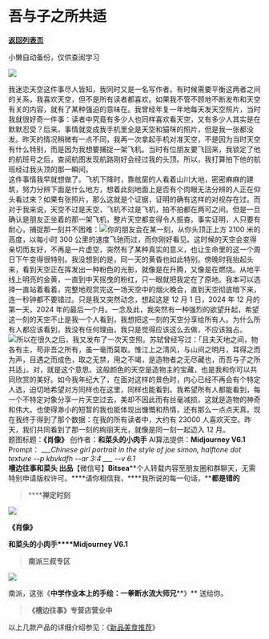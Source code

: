 # 吾与子之所共适

[**返回列表页**](/gzh/槽边往事)

小懒自动备份，仅供查阅学习

![](https://mmbiz.qpic.cn/mmbiz_jpg/Ia6gU9JNtko4NicxtB6UaNNC2w3kOTayXNXSDC26beDM6FAPLFhQYcNoGpytzzBDp3kDuyWcTFic52Zh3ueFwf2w/640?wx_fmt=jpeg&from;=appmsg)

我迷恋天空这件事尽人皆知，我同时又是一名写作者。有时候需要平衡这两者之间的关系，我喜欢天空，但不是所有读者都喜欢。如果我不管不顾地不断发布和天空有关的内容，就有了某种强迫的意味在。我曾经年复一年地每天发天空照片，当时我就很好奇一件事：读者中究竟有多少人也同样喜欢看天空，又有多少人其实是在默默忍受？后来，事情就变成我手机里全是天空和猫咪的照片，但是我一张都没发。昨天的情况稍微有一点不同，我再一次拿起手机对准天空，不是因为当时天空有什么特别，而是因为我想要捕捉一架飞机。当时有位朋友要飞回来，我锁定了他的航班号之后，查阅航图发现航路刚好会经过我的头顶。所以，我打算拍下他的航班经过我头顶的那一瞬间。  
这件事情我早就想做了。飞机下降时，靠舷窗的人看着山川大地，密密麻麻的建筑，努力分辨下面是什么地方，想着此刻地面上是否有个肉眼无法分辨的人正在仰头看过来？如果有张照片，那么这就是个证据，证明的确有这样的对视存在过。而对于我来说，天空不过是天空，飞机不过是飞机，拍不拍都在两可之间。但是一旦确认是朋友正坐着的那一架飞机，整片天空都变得令人振奋。事实证明，人只要有耐心，捕捉那一刻并不困难：![](https://mmbiz.qpic.cn/mmbiz_jpg/Ia6gU9JNtko4NicxtB6UaNNC2w3kOTayXvibXsgauaZc985a2nh9VmY1NsYoLNMhZHyfrII2kO4Pt6oxS2PWTKnw/640?wx_fmt=jpeg&from;=appmsg)你的朋友会在某一刻，从你头顶正上方
2100 米的高度，以每小时 300
公里的速度飞驰而过，而你刚好看见。这时候的天空会变得亲切而友好，不再是一片虚空，突然有了某种真实的意义，也让生命里的这一个周日下午变得很特别。我没想到的是，同一天的黄昏也如此特别。傍晚时我抬起头来，看到天空正在挥发出一种粉色的光影，就像是在升腾，又像是在燃烧。从地平线上明亮的金黄，一直到中天摇曳的粉红，只一眼就把我定在了原地。我本可以选择一直站着看着，完整地观赏完这一场天空中的烟火晚会，直到天空彻底暗下来，连一秒钟都不要错过。只是我又突然动念，想起这是
12 月 1 日，2024 年 12 月的第一天，2024
年的最后一个月。一念及此，我突然有一种强烈的欲望升起，希望这一刻的天空不止是我一个人看到，我想把这一刻的天空分享给所有人。为什么所有人都应该看到，我没有任何理由，我只是觉得应该这么去做，不应该独占。  
![](https://mmbiz.qpic.cn/mmbiz_jpg/Ia6gU9JNtko4NicxtB6UaNNC2w3kOTayXNJM9gBjiaSCl0MjxMucyibeG9HQzsV0BG5ykf0OowusR93gX0tPKxELA/640?wx_fmt=jpeg&from;=appmsg)所以在很久之后，我又发布了一次天空照。苏轼曾经写过：「且夫天地之间，物各有主，苟非吾之所有，虽一毫而莫取。惟江上之清风，与山间之明月，耳得之而为声，目遇之而成色，取之无禁，用之不竭，是造物者之无尽藏也，而吾与子之所共适」。对，就是这个意思。这般颜色的天空是造物主的宝藏，也是我和你可以共同欣赏的美好。如今我年纪大了，在面对这样的景色时，内心已经不再会有个特定人选，迫切地希望对方同样也在这里，同样也能看到。我希望所有人都能看到，每一个不特定对象分享一片天空过去，美却不因此而有丝毫减损，这就是造物的神奇和伟大。也使得渺小的短暂的我也能体现出慷慨和热情，还有那么一点点天真。现在我终于得到了那个数据：在我的所有读者中，大约有
23000 人喜欢天空。昨天，我们共同看到了那一刻的绚丽天光，就像是同一刻一起迈入 12 月。  
题图标题：**《肖像》** 创作者：**和菜头的小肉手** AI算法提供：**Midjourney V6.1** Prompt： _____Chinese
girl portrait in the style of joe simon, halftone dot texture --p kbvkdfh --ar
3:4_ ___ \--v 6.1_  
**槽边往事****和菜头
出品******【微信号】****Bitsea******个人转载内容至朋友圈和群聊天，无需特别申请版权许可。****请你相信我，****我所说的每一句话，****都是错的**

> ******禅定时刻**

![](https://mmbiz.qpic.cn/mmbiz_jpg/Ia6gU9JNtko4NicxtB6UaNNC2w3kOTayXokmw81Tk44vVgqo27yFuGWNSp25QibiaicWaNrzgM7bC0UO1yj6hmH95g/640?wx_fmt=jpeg&from;=appmsg)

**《肖像》**

**和菜头的小肉手****Midjourney V6.1**

> **南派三叔专区**

![](https://mmbiz.qpic.cn/mmbiz_jpg/Ia6gU9JNtko4NicxtB6UaNNC2w3kOTayXdnnO03ABD6GjFWl6N75ibOFic4jVKBukBXsjRjRY5PzJzFm7AbibSFm0w/640?wx_fmt=jpeg&from;=appmsg)

南派，这张《**中学作业本上的手绘：一拳断水流大师兄****》** 送给你。

> **《槽边往事》专营店营业中**

以上几款产品的详细介绍参见：《[新品美食推荐](https://mp.weixin.qq.com/s?__biz=MjM5MjAzODU2MA==&mid=2652801681&idx=1&sn=14620ec952928e23d02fc38dcf3acdeb&scene=21#wechat_redirect)》

  

